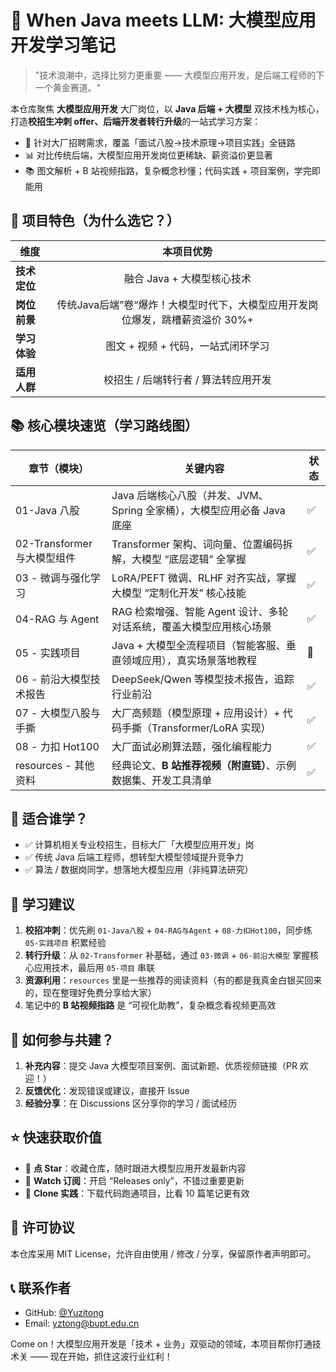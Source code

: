 # 🚀 When Java meets LLM: 大模型应用开发学习笔记

> "技术浪潮中，选择比努力更重要 —— 大模型应用开发，是后端工程师的下一个黄金赛道。"

本仓库聚焦 **大模型应用开发** 大厂岗位，以 **Java 后端 + 大模型** 双技术栈为核心，打造**校招生冲刺 offer、后端开发者转行升级**的一站式学习方案：

- 🎯 针对大厂招聘需求，覆盖「面试八股→技术原理→项目实践」全链路
- 📊 对比传统后端，大模型应用开发岗位更稀缺、薪资溢价更显著
- 📚 图文解析 + B 站视频指路，复杂概念秒懂；代码实践 + 项目案例，学完即能用

## 🌟 项目特色（为什么选它？）

| 维度         |                          本项目优势                          |
| ------------ | :----------------------------------------------------------: |
| **技术定位** |                  融合 Java + 大模型核心技术                  |
| **岗位前景** | 传统Java后端”卷“爆炸！大模型时代下，大模型应用开发岗位爆发，跳槽薪资溢价 30%+ |
| **学习体验** |              图文 + 视频 + 代码，一站式闭环学习              |
| **适用人群** |             校招生 / 后端转行者 / 算法转应用开发             |

## 📚 核心模块速览（学习路线图）

| 章节（模块）                | 关键内容                                                     | 状态 |
| --------------------------- | ------------------------------------------------------------ | ---- |
| 01-Java 八股                | Java 后端核心八股（并发、JVM、Spring 全家桶），大模型应用必备 Java 底座 | ✅    |
| 02-Transformer 与大模型组件 | Transformer 架构、词向量、位置编码拆解，大模型 “底层逻辑” 全掌握 | ✅    |
| 03 - 微调与强化学习         | LoRA/PEFT 微调、RLHF 对齐实战，掌握大模型 “定制化开发” 核心技能 | ✅    |
| 04-RAG 与 Agent             | RAG 检索增强、智能 Agent 设计、多轮对话系统，覆盖大模型应用核心场景 | ✅    |
| 05 - 实践项目               | Java + 大模型全流程项目（智能客服、垂直领域应用），真实场景落地教程 | 🚧    |
| 06 - 前沿大模型技术报告     | DeepSeek/Qwen 等模型技术报告，追踪行业前沿                   | ✅    |
| 07 - 大模型八股与手撕       | 大厂高频题（模型原理 + 应用设计）+ 代码手撕（Transformer/LoRA 实现） | ✅    |
| 08 - 力扣 Hot100            | 大厂面试必刷算法题，强化编程能力                             | ✅    |
| resources - 其他资料        | 经典论文、**B 站推荐视频（附直链）**、示例数据集、开发工具清单 | ✅    |

## 🎯 适合谁学？

- ✅ 计算机相关专业校招生，目标大厂「大模型应用开发」岗
- ✅ 传统 Java 后端工程师，想转型大模型领域提升竞争力
- ✅ 算法 / 数据岗同学，想落地大模型应用（非纯算法研究）

## 📌 学习建议

1. **校招冲刺**：优先刷 `01-Java八股` + `04-RAG与Agent` + `08-力扣Hot100`，同步练 `05-实践项目` 积累经验
2. **转行升级**：从 `02-Transformer` 补基础，通过 `03-微调` + `06-前沿大模型` 掌握核心应用技术，最后用 `05-项目` 串联
3. **资源利用**：`resources` 里是一些推荐的阅读资料（有的都是我真金白银买回来的，现在整理好免费分享给大家）
4. 笔记中的 **B 站视频指路** 是 “可视化助教”，复杂概念看视频更高效

## 🤝 如何参与共建？

1. **补充内容**：提交 Java 大模型项目案例、面试新题、优质视频链接（PR 欢迎！）
2. **反馈优化**：发现错误或建议，直接开 Issue
3. **经验分享**：在 Discussions 区分享你的学习 / 面试经历

## ⭐ 快速获取价值

- 🌟 **点 Star**：收藏仓库，随时跟进大模型应用开发最新内容
- 👀 **Watch 订阅**：开启 “Releases only”，不错过重要更新
- 📁 **Clone 实践**：下载代码跑通项目，比看 10 篇笔记更有效

## 📜 许可协议

本仓库采用 MIT License，允许自由使用 / 修改 / 分享，保留原作者声明即可。

## 📞 联系作者

- GitHub: [@Yuzitong](https://github.com/Yuzitong)
- Email: yztong@bupt.edu.cn

Come on！大模型应用开发是「技术 + 业务」双驱动的领域，本项目帮你打通技术关 —— 现在开始，抓住这波行业红利！
